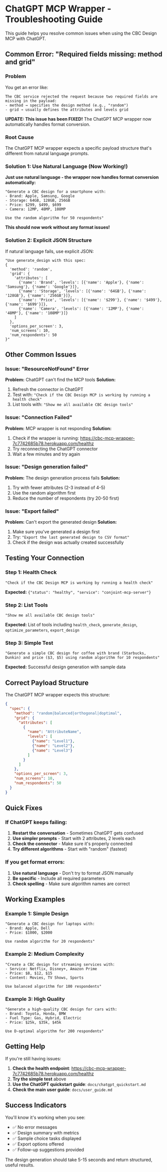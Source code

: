 # ChatGPT MCP Wrapper - Troubleshooting Guide

This guide helps you resolve common issues when using the CBC Design MCP with ChatGPT.

## Common Error: "Required fields missing: method and grid"

### Problem
You get an error like:
```
The CBC service rejected the request because two required fields are missing in the payload:
- method → specifies the design method (e.g., "random")
- grid → usually defines the attributes and levels grid
```

**UPDATE: This issue has been FIXED!** The ChatGPT MCP wrapper now automatically handles format conversion.

### Root Cause
The ChatGPT MCP wrapper expects a specific payload structure that's different from natural language prompts.

### Solution 1: Use Natural Language (Now Working!)
**Just use natural language - the wrapper now handles format conversion automatically:**

```
"Generate a CBC design for a smartphone with:
- Brand: Apple, Samsung, Google
- Storage: 64GB, 128GB, 256GB
- Price: $299, $499, $699
- Camera: 12MP, 48MP, 108MP

Use the random algorithm for 50 respondents"
```

**This should now work without any format issues!**

### Solution 2: Explicit JSON Structure
If natural language fails, use explicit JSON:

```
"Use generate_design with this spec:
{
  'method': 'random',
  'grid': {
    'attributes': [
      {'name': 'Brand', 'levels': [{'name': 'Apple'}, {'name': 'Samsung'}, {'name': 'Google'}]},
      {'name': 'Storage', 'levels': [{'name': '64GB'}, {'name': '128GB'}, {'name': '256GB'}]},
      {'name': 'Price', 'levels': [{'name': '$299'}, {'name': '$499'}, {'name': '$699'}]},
      {'name': 'Camera', 'levels': [{'name': '12MP'}, {'name': '48MP'}, {'name': '108MP'}]}
    ]
  },
  'options_per_screen': 3,
  'num_screens': 10,
  'num_respondents': 50
}"
```

## Other Common Issues

### Issue: "ResourceNotFound" Error
**Problem:** ChatGPT can't find the MCP tools
**Solution:**
1. Refresh the connector in ChatGPT
2. Test with: `"Check if the CBC Design MCP is working by running a health check"`
3. List tools with: `"Show me all available CBC design tools"`

### Issue: "Connection Failed"
**Problem:** MCP wrapper is not responding
**Solution:**
1. Check if the wrapper is running: https://cbc-mcp-wrapper-7c7742685b78.herokuapp.com/healthz
2. Try reconnecting the ChatGPT connector
3. Wait a few minutes and try again

### Issue: "Design generation failed"
**Problem:** The design generation process fails
**Solution:**
1. Try with fewer attributes (2-3 instead of 4-5)
2. Use the random algorithm first
3. Reduce the number of respondents (try 20-50 first)

### Issue: "Export failed"
**Problem:** Can't export the generated design
**Solution:**
1. Make sure you've generated a design first
2. Try: `"Export the last generated design to CSV format"`
3. Check if the design was actually created successfully

## Testing Your Connection

### Step 1: Health Check
```
"Check if the CBC Design MCP is working by running a health check"
```
**Expected:** `{"status": "healthy", "service": "conjoint-mcp-server"}`

### Step 2: List Tools
```
"Show me all available CBC design tools"
```
**Expected:** List of tools including `health_check`, `generate_design`, `optimize_parameters`, `export_design`

### Step 3: Simple Test
```
"Generate a simple CBC design for coffee with brand (Starbucks, Dunkin) and price ($3, $5) using random algorithm for 10 respondents"
```
**Expected:** Successful design generation with sample data

## Correct Payload Structure

The ChatGPT MCP wrapper expects this structure:

```json
{
  "spec": {
    "method": "random|balanced|orthogonal|doptimal",
    "grid": {
      "attributes": [
        {
          "name": "AttributeName",
          "levels": [
            {"name": "Level1"},
            {"name": "Level2"},
            {"name": "Level3"}
          ]
        }
      ]
    },
    "options_per_screen": 3,
    "num_screens": 10,
    "num_respondents": 50
  }
}
```

## Quick Fixes

### If ChatGPT keeps failing:
1. **Restart the conversation** - Sometimes ChatGPT gets confused
2. **Use simpler prompts** - Start with 2 attributes, 2 levels each
3. **Check the connector** - Make sure it's properly connected
4. **Try different algorithms** - Start with "random" (fastest)

### If you get format errors:
1. **Use natural language** - Don't try to format JSON manually
2. **Be specific** - Include all required parameters
3. **Check spelling** - Make sure algorithm names are correct

## Working Examples

### Example 1: Simple Design
```
"Generate a CBC design for laptops with:
- Brand: Apple, Dell
- Price: $1000, $2000

Use random algorithm for 20 respondents"
```

### Example 2: Medium Complexity
```
"Create a CBC design for streaming services with:
- Service: Netflix, Disney+, Amazon Prime
- Price: $8, $12, $15
- Content: Movies, TV Shows, Sports

Use balanced algorithm for 100 respondents"
```

### Example 3: High Quality
```
"Generate a high-quality CBC design for cars with:
- Brand: Toyota, Honda, BMW
- Fuel Type: Gas, Hybrid, Electric
- Price: $25k, $35k, $45k

Use D-optimal algorithm for 200 respondents"
```

## Getting Help

If you're still having issues:

1. **Check the health endpoint**: https://cbc-mcp-wrapper-7c7742685b78.herokuapp.com/healthz
2. **Try the simple test** above
3. **Use the ChatGPT quickstart guide**: `docs/chatgpt_quickstart.md`
4. **Check the main user guide**: `docs/user_guide.md`

## Success Indicators

You'll know it's working when you see:
- ✅ No error messages
- ✅ Design summary with metrics
- ✅ Sample choice tasks displayed
- ✅ Export options offered
- ✅ Follow-up suggestions provided

The design generation should take 5-15 seconds and return structured, useful results.
